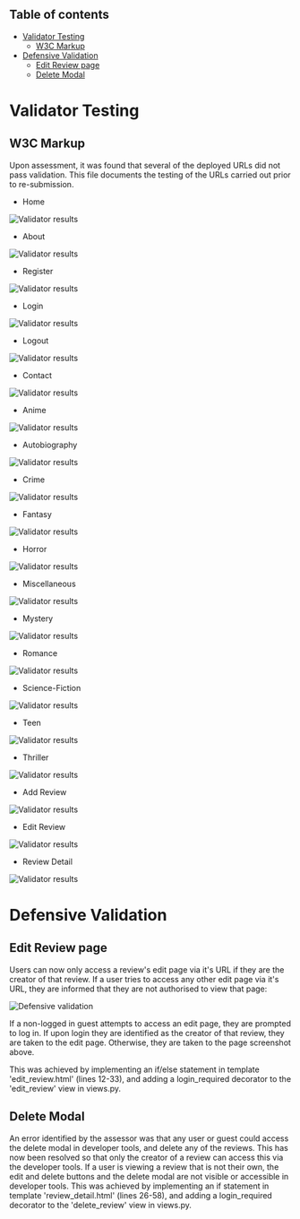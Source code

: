 ## Table of contents
- [Validator Testing](#validator-testing)
    - [W3C Markup](#w3c-markup)
- [Defensive Validation](#defensive-validation)
    - [Edit Review page](#edit-review-page)
    - [Delete Modal](#delete-modal)

# Validator Testing 

## W3C Markup

Upon assessment, it was found that several of the deployed URLs did not pass validation. This file documents the testing of the URLs carried out prior to re-submission.


- Home

![Validator results](./static/validation_test_screenshots_resubmission/homepage.png)


- About

![Validator results](./static/validation_test_screenshots_resubmission/about.png)


- Register

![Validator results](./static/validation_test_screenshots_resubmission/register.png)


- Login

![Validator results](./static/validation_test_screenshots_resubmission/login.png)


- Logout

![Validator results](./static/validation_test_screenshots_resubmission/logout.png)


- Contact

![Validator results](./static/validation_test_screenshots_resubmission/contact.png)


- Anime

![Validator results](./static/validation_test_screenshots_resubmission/anime.png)


- Autobiography

![Validator results](./static/validation_test_screenshots_resubmission/autobiography.png)

- Crime

![Validator results](./static/validation_test_screenshots_resubmission/crime.png)


- Fantasy

![Validator results](./static/validation_test_screenshots_resubmission/fantasy.png)


- Horror

![Validator results](./static/validation_test_screenshots_resubmission/horror.png)


- Miscellaneous

![Validator results](./static/validation_test_screenshots_resubmission/miscellaneous.png)


- Mystery

![Validator results](./static/validation_test_screenshots_resubmission/mystery.png)


- Romance

![Validator results](./static/validation_test_screenshots_resubmission/romance.png)


- Science-Fiction

![Validator results](./static/validation_test_screenshots_resubmission/science_fiction.png)


- Teen

![Validator results](./static/validation_test_screenshots_resubmission/teen.png)


- Thriller

![Validator results](./static/validation_test_screenshots_resubmission/thriller.png)


- Add Review

![Validator results](./static/validation_test_screenshots_resubmission/add_review.png)


- Edit Review

![Validator results](./static/validation_test_screenshots_resubmission/edit_review.png)


- Review Detail

![Validator results](./static/validation_test_screenshots_resubmission/review_detail.png)

# Defensive Validation

## Edit Review page
Users can now only access a review's edit page via it's URL if they are the creator of that review. If a user tries to access any other edit page via it's URL, they are informed that they are not authorised to view that page: 

![Defensive validation](./static/validation_test_screenshots_resubmission/edit_page_defensive.png)

If a non-logged in guest attempts to access an edit page, they are prompted to log in. If upon login they are identified as the creator of that review, they are taken to the edit page. Otherwise, they are taken to the page screenshot above.

This was achieved by implementing an if/else statement in template 'edit_review.html' (lines 12-33), and adding a login_required decorator to the 'edit_review' view in views.py.

## Delete Modal
An error identified by the assessor was that any user or guest could access the delete modal in developer tools, and delete any of the reviews. This has now been resolved so that only the creator of a review can access this via the developer tools. If a user is viewing a review that is not their own, the edit and delete buttons and the delete modal are not visible or accessible in developer tools. This was achieved by implementing an if statement in template 'review_detail.html' (lines 26-58), and adding a login_required decorator to the 'delete_review' view in views.py.



